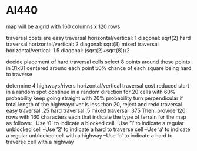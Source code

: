 # AI440

map will be a grid with 160 columns x 120 rows

traversal costs are
	easy traversal
		horizontal/vertical: 1
		diagonal: sqrt(2)
	hard traversal
		horizontal/vertical: 2
		diagonal: sqrt(8)
	mixed traversal
		horizontal/vertical: 1.5
		diagonal: (sqrt(2)+sqrt(8))/2
	
decide placement of hard traversal cells
	select 8 points
	around these points in 31x31 centered around each point
	50% chance of each square being hard to traverse

determine 4 highways/rivers
	horizontal/vertical traversal cost reduced
	start in a random spot
	continue in a random direction for 20 cells
		with 60% probability keep going straight
		with 20% probability turn perpendicular
	if total length of the highway/river is less than 20, reject and redo
	traversal
		easy traversal
			.25
		hard traversal
			.5
		mixed traversal
			.375
			Then, provide 120 rows with 160 characters each that indicate the type of terrain for the map as follows:
–Use ’0’ to indicate a blocked cell
–Use ’1’ to indicate a regular unblocked cell
–Use ’2’ to indicate a hard to traverse cell
–Use ’a’ to indicate a regular unblocked cell with a highway
–Use ’b’ to indicate a hard to traverse cell with a highway

